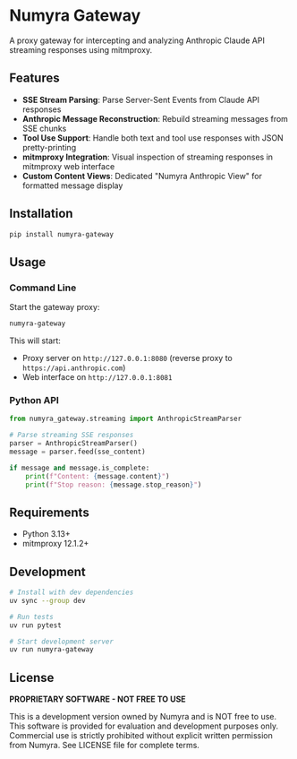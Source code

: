 # Numyra Gateway

A proxy gateway for intercepting and analyzing Anthropic Claude API streaming responses using mitmproxy.

## Features

- **SSE Stream Parsing**: Parse Server-Sent Events from Claude API responses
- **Anthropic Message Reconstruction**: Rebuild streaming messages from SSE chunks
- **Tool Use Support**: Handle both text and tool use responses with JSON pretty-printing
- **mitmproxy Integration**: Visual inspection of streaming responses in mitmproxy web interface
- **Custom Content Views**: Dedicated "Numyra Anthropic View" for formatted message display

## Installation

```bash
pip install numyra-gateway
```

## Usage

### Command Line

Start the gateway proxy:

```bash
numyra-gateway
```

This will start:
- Proxy server on `http://127.0.0.1:8080` (reverse proxy to `https://api.anthropic.com`)
- Web interface on `http://127.0.0.1:8081`

### Python API

```python
from numyra_gateway.streaming import AnthropicStreamParser

# Parse streaming SSE responses
parser = AnthropicStreamParser()
message = parser.feed(sse_content)

if message and message.is_complete:
    print(f"Content: {message.content}")
    print(f"Stop reason: {message.stop_reason}")
```

## Requirements

- Python 3.13+
- mitmproxy 12.1.2+

## Development

```bash
# Install with dev dependencies
uv sync --group dev

# Run tests
uv run pytest

# Start development server
uv run numyra-gateway
```

## License

**PROPRIETARY SOFTWARE - NOT FREE TO USE**

This is a development version owned by Numyra and is NOT free to use. This software is provided for evaluation and development purposes only. Commercial use is strictly prohibited without explicit written permission from Numyra. See LICENSE file for complete terms.